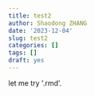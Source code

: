 ```yaml
---
title: test2
author: Shaodong ZHANG
date: '2023-12-04'
slug: test2
categories: []
tags: []
draft: yes
---
```


let me try '.rmd'.

